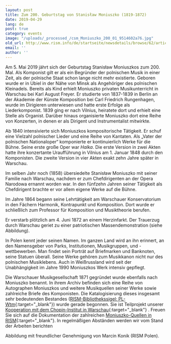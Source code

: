 ```yaml
---
layout: post
title: Zum 200. Geburtstag von Stanisław Moniuszko (1819-1872)
date: 2019-04-29
lang: de
post: true
category: events
image: "/uploads/_processed_/csm_Moniuszko_200_01_9514602a76.jpg"
old_url: http://www.rism.info/de/startseite/newsdetails/browse/62/article/64/stanislaw-moniuszko-1819-1872-on-his-200th-birthday.html
email: ''
author: ''
---
```



Am 5. Mai 2019 jährt sich der Geburtstag Stanisław Moniuszkos zum 200. Mal. Als Komponist gilt er als ein Begründer der polnischen Musik in einer Zeit, als der polnische Staat schon lange nicht mehr existierte. Geboren wurde er in Ubiel in der Nähe von Minsk als Angehöriger des polnischen Kleinadels. Bereits als Kind erhielt Moniuszko privaten Musikunterricht in Warschau bei Karl August Freyer. Er studierte von 1837-1839 in Berlin an der Akademie der Künste Komposition bei Carl Friedrich Rungenhagen, wurde im Dirigieren unterwiesen und hatte erste Erfolge als Liederkomponist. 1839 ging er nach Vilnius, heiratete dort und erhielt eine Stelle als Organist. Darüber hinaus organisierte Moniuszko dort eine Reihe von Konzerten, in denen er als Dirigent und Instrumentalist mitwirkte.

Ab 1840 intensivierte sich Moniuszkos kompositorische Tätigkeit. Er schuf eine Vielzahl polnischer Lieder und eine Reihe von Kantaten. Als „Vater der polnischen Nationaloper“ komponierte er kontinuierlich Werke für die Bühne. Seine erste große Oper war _Halka_. Die erste Version in zwei Akten hatte ihre konzertante Uraufführung in Vilnius am 1. Januar 1848 durch den Komponisten. Die zweite Version in vier Akten exakt zehn Jahre später in Warschau.

Im selben Jahr noch (1858) übersiedelte Stanisław Moniuszko mit seiner Familie nach Warschau, nachdem er zum Chefdirigenten an der Opera Narodowa ernannt worden war. In den fünfzehn Jahren seiner Tätigkeit als Chefdirigent brachte er vor allem eigene Werke auf die Bühne.

Im Jahre 1864 begann seine Lehrtätigkeit am Warschauer Konservatorium in den Fächern Harmonik, Kontrapunkt und Komposition. Dort wurde er schließlich zum Professor für Komposition und Musiktheorie berufen.

Er verstarb plötzlich am 4. Juni 1872 an einem Herzinfarkt. Der Trauerzug durch Warschau geriet zu einer patriotischen Massendemonstration (siehe Abbildung).

In Polen kennt jeder seinen Namen. Im ganzen Land wird an ihn erinnert, an den Namensgeber von Parks, Institutionen, Musikgruppen, und -wettbewerben. Man findet sein Porträt auf Briefmarken und Banknoten, seine Statuen überall. Seine Werke gehören zum Musikkanon nicht nur des polnischen Musiklebens. Auch in Weißrussland wird seit der Unabhängigkeit im Jahre 1990 Moniuszkos Werk intensiv gepflegt.

Die Warschauer Musikgesellschaft 1871 gegründet wurde ebenfalls nach Moniuszko benannt. In ihrem Archiv befinden sich eine Reihe von Autographen Moniuszkos und weitere Musikquellen seiner Werke sowie zahlreiche Briefe des Komponisten. Die Katalogisierung dieses insgesamt sehr bedeutenden Bestandes ([RISM-Bibliothekssigel: PL-Wtm](https://opac.rism.info/search?View=rism&siglum=PL-Wtm){:target="_blank"}) wurde gerade begonnen. Sie ist Teilprojekt unserer [Kooperation mit dem Chopin-Institut in Warschau](http://www.rism.info/de/startseite/newsdetails/article/64/close-cooperation-between-rism-the-chopin-institute.html?tx_ttnews%5Byear%5D=2019&tx_ttnews%5Bmonth%5D=02&cHash=66b9823e6c5c8d5c34b8f65de93891ca){:target="_blank"} . Freuen Sie sich auf die Dokumentation der zahlreichen [Moniuszko-Quellen in RISM](https://opac.rism.info/search?View=rism&author=Moniuszko){:target="_blank"}. In regelmäßigen Abständen werden wir vom Stand der Arbeiten berichten

Abbildung mit freundlicher Genehmigung von Marcin Konik (RISM Polen).

<script type="text/javascript">var switchTo5x=true;</script><script type="text/javascript" src="http://w.sharethis.com/button/buttons.js"></script><script type="text/javascript">stLight.options({publisher: "9b601438-1ce1-49d8-bfd7-9cff5df54c17", doNotHash: false, doNotCopy: false, hashAddressBar: false});</script>